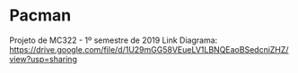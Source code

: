 # Pacman
Projeto de MC322 - 1º semestre de 2019
Link Diagrama: https://drive.google.com/file/d/1U29mGG58VEueLV1LBNQEaoBSedcniZHZ/view?usp=sharing
